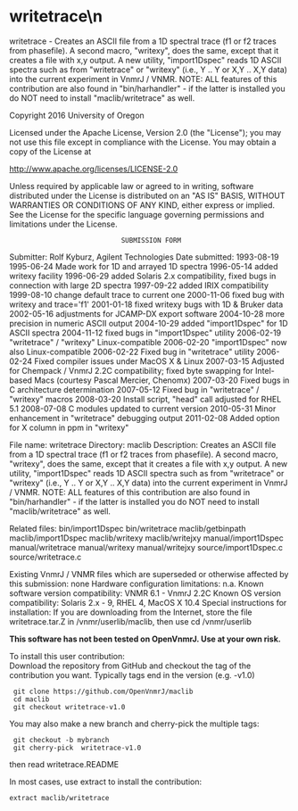 # writetrace\n
 writetrace - Creates an ASCII file from a 1D spectral trace (f1 or f2
 traces from
 phasefile). A second macro, "writexy", does the same, except that
 it creates a file with x,y output. A new utility, "import1Dspec"
 reads 1D ASCII spectra such as from "writetrace" or "writexy" (i.e.,
 Y .. Y or X,Y .. X,Y data) into the current experiment in VnmrJ /
 VNMR. NOTE: ALL features of this contribution are also found in
 "bin/harhandler" - if the latter is installed you do NOT need to
 install "maclib/writetrace" as well.

 Copyright 2016 University of Oregon

 Licensed under the Apache License, Version 2.0 (the "License");
 you may not use this file except in compliance with the License.
 You may obtain a copy of the License at

   http://www.apache.org/licenses/LICENSE-2.0

 Unless required by applicable law or agreed to in writing, software
 distributed under the License is distributed on an "AS IS" BASIS,
 WITHOUT WARRANTIES OR CONDITIONS OF ANY KIND, either express or implied.
 See the License for the specific language governing permissions and
 limitations under the License.

                                SUBMISSION FORM

Submitter:      Rolf Kyburz, Agilent Technologies
Date submitted: 1993-08-19
                1995-06-24 Made work for 1D and arrayed 1D spectra
                1996-05-14 added writexy facility
                1996-06-29 added Solaris 2.x compatibility, fixed bugs in
                              connection with large 2D spectra
                1997-09-22 added IRIX compatibility
                1999-08-10 change default trace to current one
                2000-11-06 fixed bug with writexy and trace='f1'
                2001-01-18 fixed writexy bugs with 1D & Bruker data
                2002-05-16 adjustments for JCAMP-DX export software
                2004-10-28 more precision in numeric ASCII output
                2004-10-29 added "import1Dspec" for 1D ASCII spectra
                2004-11-12 fixed bugs in "import1Dspec" utility
                2006-02-19 "writetrace" / "writexy" Linux-compatible
                2006-02-20 "import1Dspec" now also Linux-compatible
                2006-02-22 Fixed bug in "writetrace" utility
                2006-02-24 Fixed compiler issues under MacOS X & Linux
                2007-03-15 Adjusted for Chempack / VnmrJ 2.2C compatibility;
                           fixed byte swapping for Intel-based Macs (courtesy
                           Pascal Mercier, Chenomx)
                2007-03-20 Fixed bugs in C architecture determination
                2007-05-12 Fixed bug in "writetrace" / "writexy" macros
                2008-03-20 Install script, "head" call adjusted for RHEL 5.1
                2008-07-08 C modules updated to current version
                2010-05-31 Minor enhancement in "writetrace" debugging output
		2011-02-08 Added option for X column in ppm in "writexy"

File name:      writetrace
Directory:      maclib
Description:    Creates an ASCII file from a 1D spectral trace (f1 or f2 traces
                from phasefile). A second macro, "writexy", does the same,
                except that it creates a file with x,y output.
                A new utility, "import1Dspec" reads 1D ASCII spectra such as
                from "writetrace" or "writexy" (i.e., Y .. Y or X,Y .. X,Y
                data) into the current experiment in VnmrJ / VNMR.
                NOTE: ALL features of this contribution are also found in
                      "bin/harhandler" - if the latter is installed you do NOT
                      need to install "maclib/writetrace" as well.


Related files:  bin/import1Dspec    bin/writetrace    maclib/getbinpath
                maclib/import1Dspec maclib/writexy    maclib/writejxy
                manual/import1Dspec manual/writetrace manual/writexy
                manual/writejxy     source/import1Dspec.c  source/writetrace.c

Existing VnmrJ / VNMR files which are superseded or
otherwise affected by this submission:  none
Hardware configuration limitations:     n.a.
Known software version compatibility:   VNMR 6.1 - VnmrJ 2.2C
Known OS version compatibility:         Solaris 2.x - 9, RHEL 4, MacOS X 10.4
Special instructions for installation:
    If you are downloading from the Internet, store
    the file writetrace.tar.Z in /vnmr/userlib/maclib, then use
        cd /vnmr/userlib

**This software has not been tested on OpenVnmrJ. Use at your own risk.**

To install this user contribution:  
Download the repository from GitHub and checkout the tag of the contribution you want.
Typically tags end in the version (e.g. -v1.0)

     git clone https://github.com/OpenVnmrJ/maclib  
     cd maclib  
     git checkout writetrace-v1.0


You may also make a new branch and cherry-pick the multiple tags:  

     git checkout -b mybranch
     git cherry-pick  writetrace-v1.0

then read writetrace.README   

In most cases, use extract to install the contribution:  

    extract maclib/writetrace